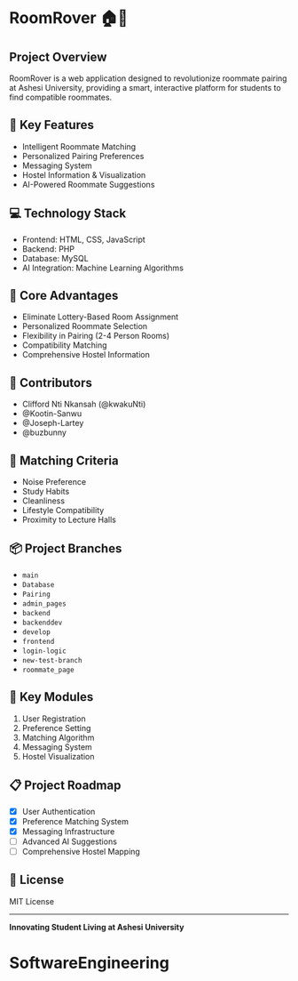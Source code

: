 # RoomRover 🏠🤝

## Project Overview
RoomRover is a web application designed to revolutionize roommate pairing at Ashesi University, providing a smart, interactive platform for students to find compatible roommates.

## 🚀 Key Features
- Intelligent Roommate Matching
- Personalized Pairing Preferences
- Messaging System
- Hostel Information & Visualization
- AI-Powered Roommate Suggestions

## 💻 Technology Stack
- Frontend: HTML, CSS, JavaScript
- Backend: PHP
- Database: MySQL
- AI Integration: Machine Learning Algorithms

## 🌟 Core Advantages
- Eliminate Lottery-Based Room Assignment
- Personalized Roommate Selection
- Flexibility in Pairing (2-4 Person Rooms)
- Compatibility Matching
- Comprehensive Hostel Information

## 👥 Contributors
- Clifford Nti Nkansah (@kwakuNti)
- @Kootin-Sanwu
- @Joseph-Lartey
- @buzbunny

## 🌈 Matching Criteria
- Noise Preference
- Study Habits
- Cleanliness
- Lifestyle Compatibility
- Proximity to Lecture Halls

## 📦 Project Branches
- `main`
- `Database`
- `Pairing`
- `admin_pages`
- `backend`
- `backenddev`
- `develop`
- `frontend`
- `login-logic`
- `new-test-branch`
- `roommate_page`

## 🔐 Key Modules
1. User Registration
2. Preference Setting
3. Matching Algorithm
4. Messaging System
5. Hostel Visualization

## 📋 Project Roadmap
- [x] User Authentication
- [x] Preference Matching System
- [x] Messaging Infrastructure
- [ ] Advanced AI Suggestions
- [ ] Comprehensive Hostel Mapping

## 📄 License
MIT License

---
**Innovating Student Living at Ashesi University**
# SoftwareEngineering
